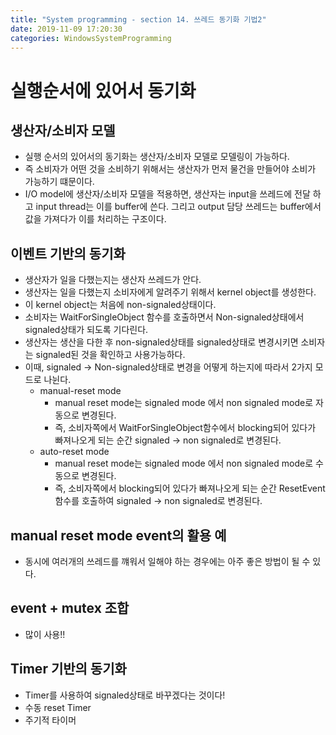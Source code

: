 ```yaml
---
title: "System programming - section 14. 쓰레드 동기화 기법2"
date: 2019-11-09 17:20:30
categories: WindowsSystemProgramming
---
```

# 실행순서에 있어서 동기화

## 생산자/소비자 모델
- 실행 순서의 있어서의 동기화는 생산자/소비자 모델로 모델링이 가능하다.
- 즉 소비자가 어떤 것을 소비하기 위해서는 생산자가 먼저 물건을 만들어야 소비가 가능하기 떄문이다.
- I/O model에 생산자/소비자 모델을 적용하면, 생산자는 input을 쓰레드에 전달 하고 input thread는 이를 buffer에 쓴다. 그리고 output 담당 쓰레드는 buffer에서 값을 가져다가 이를 처리하는 구조이다.

## 이벤트 기반의 동기화
- 생산자가 일을 다했는지는 생산자 쓰레드가 안다.
- 생산자는 일을 다했는지 소비자에게 알려주기 위해서 kernel object를 생성한다.
- 이 kernel object는 처음에 non-signaled상태이다.
- 소비자는 WaitForSingleObject 함수를 호출하면서 Non-signaled상태에서 signaled상태가 되도록 기다린다.
- 생산자는 생산을 다한 후 non-signaled상태를 signaled상태로 변경시키면 소비자는 signaled된 것을 확인하고 사용가능하다.
- 이때, signaled -> Non-signaled상태로 변경을 어떻게 하는지에 따라서 2가지 모드로 나뉜다.
    - manual-reset mode
        - manual reset mode는 signaled mode 에서 non signaled mode로 자동으로 변경된다.
        - 즉, 소비자쪽에서 WaitForSingleObject함수에서 blocking되어 있다가 빠져나오게 되는 순간 signaled -> non signaled로 변경된다.
    - auto-reset mode
        - manual reset mode는 signaled mode 에서 non signaled mode로 수동으로 변경된다.
        - 즉, 소비자쪽에서 blocking되어 있다가 빠져나오게 되는 순간 ResetEvent 함수를 호출하여 signaled -> non signaled로 변경된다.

## manual reset mode event의 활용 예
- 동시에 여러개의 쓰레드를 꺠워서 일해야 하는 경우에는 아주 좋은 방법이 될 수 있다.

## event + mutex 조합
- 많이 사용!!

## Timer 기반의 동기화
- Timer를 사용하여 signaled상태로 바꾸겠다는 것이다!
- 수동 reset Timer
- 주기적 타이머
